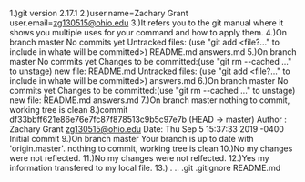 1.)git version 2.17.1
2.)user.name=Zachary Grant user.email=zg130515@ohio.edu
3.)It refers you to the git manual where it shows you multiple uses for your command and how to apply them.
4.)On branch master No commits yet Untracked files: (use "git add <file?..." to include in whate will be committed>) README.md  answers.md
5.)On branch master No commits yet Changes to be committed:(use "git rm --cached <file>..." to unstage) new file:  README.md Untracked files: (use "git add <file?..." to include in whate will be committed>) answers.md
6.)On branch master No commits yet Changes to be committed:(use "git rm --cached <file>..." to unstage) new file:  README.md answers.md 
7.)On branch master nothing to commit, working tree is clean
8.)commit df33bbff621e86e76e7fc87f878513c9b5c97e7b (HEAD -> master) Author : Zachary Grant <zg130515@ohio.edu> Date: Thu Sep 5 15:37:33 2019 -0400 Initial commit
9.)On branch master Your branch is up to date with 'origin.master'. nothing to commit, working tree is clean
10.)No my changes were not reflected.
11.)No my changes were not relfected.
12.)Yes my information transfered to my local file.
13.) .  ..  .git  .gitignore  README.md
